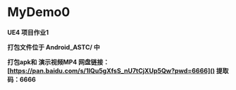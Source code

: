# MyDemo0

**UE4 项目作业1**

**打包文件位于 Android_ASTC/ 中**

**打包apk和 演示视频MP4 网盘链接： [https://pan.baidu.com/s/1lQu5gXfsS_nU7tCjXUp5Qw?pwd=6666]()
提取码：6666**
